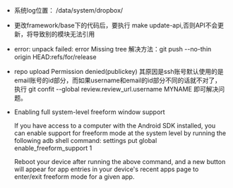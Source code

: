 - 系统log位置：
/data/system/dropbox/

- 更改framework/base下的代码后，要执行 make update-api,否则API不会更新，将导致别的模块无法引用

- error: unpack failed: error Missing tree
解决方法：git push --no-thin origin HEAD:refs/for/release

- repo upload  Permission denied(publickey)  其原因是ssh账号默认使用的是email账号的id部分，而如果username和email的id部分不同的话就不对了，执行 git confit --global review.review_url.username MYNAME 即可解决问题。

		
- Enabling full system-level freeform window support

	If you have access to a computer with the Android SDK installed, 
	you can enable support for freeform mode at the system level by running the following adb shell command:
	settings put global enable_freeform_support 1
	
	Reboot your device after running the above command, and a new button will appear for app entries in your device's recent apps page to enter/exit freeform mode for a given app.